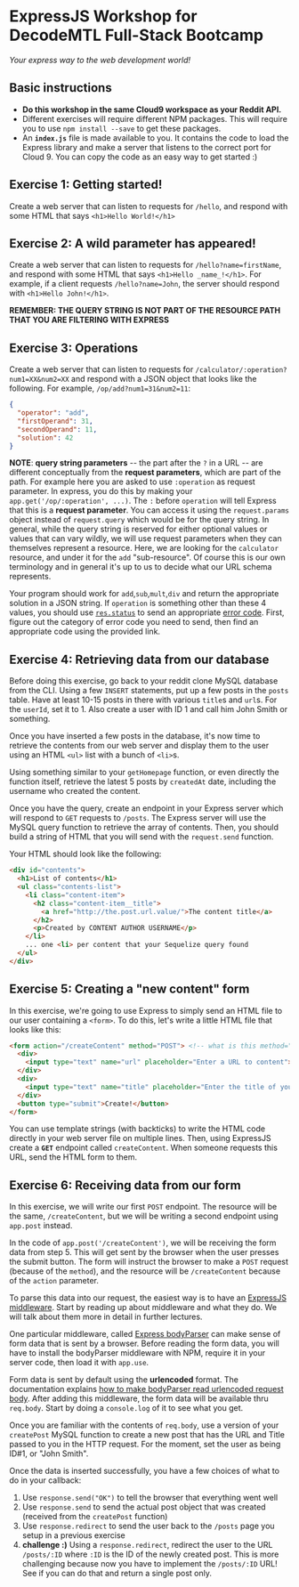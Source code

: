 # ExpressJS Workshop for DecodeMTL Full-Stack Bootcamp
*Your express way to the web development world!*

## Basic instructions
* **Do this workshop in the same Cloud9 workspace as your Reddit API.**
* Different exercises will require different NPM packages. This will require you to use `npm install --save` to get these packages.
* An **`index.js`** file is made available to you. It contains the code to load the Express library and make a server that listens to the correct port for Cloud 9. You can copy the code as an easy way to get started :)

## Exercise 1: Getting started!
Create a web server that can listen to requests for `/hello`, and respond with some HTML that says `<h1>Hello World!</h1>`

## Exercise 2: A wild parameter has appeared!
Create a web server that can listen to requests for `/hello?name=firstName`, and respond with some HTML that says `<h1>Hello _name_!</h1>`. For example, if a client requests `/hello?name=John`, the server should respond with `<h1>Hello John!</h1>`.

**REMEMBER: THE QUERY STRING IS NOT PART OF THE RESOURCE PATH THAT YOU ARE FILTERING WITH EXPRESS**

## Exercise 3: Operations
Create a web server that can listen to requests for `/calculator/:operation?num1=XX&num2=XX` and respond with a JSON object that looks like the following. For example, `/op/add?num1=31&num2=11`:
```json
{
  "operator": "add",
  "firstOperand": 31,
  "secondOperand": 11,
  "solution": 42
}
```

**NOTE**: **query string parameters** -- the part after the `?` in a URL -- are different conceptually from the **request parameters**, which are part of the path. For example here you are asked to use `:operation` as request parameter. In express, you do this by making your `app.get('/op/:operation', ...)`. The `:` before `operation` will tell Express that this is a **request parameter**. You can access it using the `request.params` object instead of `request.query` which would be for the query string. In general, while the query string is reserved for either optional values or values that can vary wildly, we will use request parameters when they can themselves represent a resource. Here, we are looking for the `calculator` resource, and under it for the `add` "sub-resource". Of course this is our own terminology and in general it's up to us to decide what our URL schema represents.

Your program should work for `add`,`sub`,`mult`,`div` and return the appropriate solution in a JSON string. If `operation` is something other than these 4 values, you should use [`res.status`](http://expressjs.com/4x/api.html#res.status) to send an appropriate [error code](http://www.w3.org/Protocols/rfc2616/rfc2616-sec10.html). First, figure out the category of error code you need to send, then find an appropriate code using the provided link.

## Exercise 4: Retrieving data from our database
Before doing this exercise, go back to your reddit clone MySQL database from the CLI. Using a few `INSERT` statements, put up a few posts in the `posts` table. Have at least 10-15 posts in there with various `title`s and `url`s. For the `userId`, set it to 1. Also create a user with ID 1 and call him John Smith or something.

Once you have inserted a few posts in the database, it's now time to retrieve the contents from our web server and display them to the user using an HTML `<ul>` list with a bunch of `<li>`s.

Using something similar to your `getHomepage` function, or even directly the function itself,  retrieve the latest 5 posts by `createdAt` date, including the username who created the content.

Once you have the query, create an endpoint in your Express server which will respond to `GET` requests to `/posts`. The Express server will use the MySQL query function to retrieve the array of contents. Then, you should build a string of HTML that you will send with the `request.send` function.

Your HTML should look like the following:

```html
<div id="contents">
  <h1>List of contents</h1>
  <ul class="contents-list">
    <li class="content-item">
      <h2 class="content-item__title">
        <a href="http://the.post.url.value/">The content title</a>
      </h2>
      <p>Created by CONTENT AUTHOR USERNAME</p>
    </li>
    ... one <li> per content that your Sequelize query found
  </ul>
</div>
```

## Exercise 5: Creating a "new content" form
In this exercise, we're going to use Express to simply send an HTML file to our user containing a `<form>`. To do this, let's write a little HTML file that looks like this:

```html
<form action="/createContent" method="POST"> <!-- what is this method="POST" thing? you should know, or ask me :) -->
  <div>
    <input type="text" name="url" placeholder="Enter a URL to content">
  </div>
  <div>
    <input type="text" name="title" placeholder="Enter the title of your content">
  </div>
  <button type="submit">Create!</button>
</form>
```

You can use template strings (with backticks) to write the HTML code directly in your web server file on multiple lines. Then, using ExpressJS create a **`GET`** endpoint called `createContent`. When someone requests this URL, send the HTML form to them.

## Exercise 6: Receiving data from our form
In this exercise, we will write our first `POST` endpoint. The resource will be the same, `/createContent`, but we will be writing a second endpoint using `app.post` instead.

In the code of `app.post('/createContent')`, we will be receiving the form data from step 5. This will get sent by the browser when the user presses the submit button. The form will instruct the browser to make a `POST` request (because of the `method`), and the resource will be `/createContent` because of the `action` parameter.

To parse this data into our request, the easiest way is to have an [ExpressJS middleware](http://expressjs.com/en/guide/using-middleware.html). Start by reading up about middleware and what they do. We will talk about them more in detail in further lectures.

One particular middleware, called [Express bodyParser](https://github.com/expressjs/body-parser) can make sense of form data that is sent by a browser. Before reading the form data, you will have to install the bodyParser middleware with NPM, require it in your server code, then load it with `app.use`.

Form data is sent by default using the **urlencoded** format. The documentation explains [how to make bodyParser read urlencoded request body](https://github.com/expressjs/body-parser#bodyparserurlencodedoptions). After adding this middleware, the form data will be available thru `req.body`. Start by doing a `console.log` of it to see what you get.

Once you are familiar with the contents of `req.body`, use a version of your `createPost` MySQL function to create a new post that has the URL and Title passed to you in the HTTP request. For the moment, set the user as being ID#1, or "John Smith".

Once the data is inserted successfully, you have a few choices of what to do in your callback:

1. Use `response.send("OK")` to tell the browser that everything went well
2. Use `response.send` to send the actual post object that was created (received from the `createPost` function)
3. Use `response.redirect` to send the user back to the `/posts` page you setup in a previous exercise
4. **challenge :)** Using a `response.redirect`, redirect the user to the URL `/posts/:ID` where `:ID` is the ID of the newly created post. This is more challenging because now you have to implement the `/posts/:ID` URL! See if you can do that and return a single post only.
